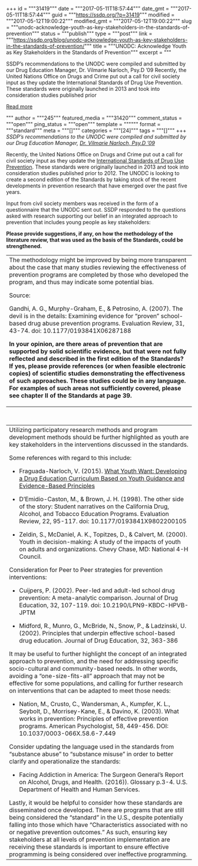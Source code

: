 +++
id = """31419"""
date = """2017-05-11T18:57:44"""
date_gmt = """2017-05-11T18:57:44"""
guid = """https://ssdp.org/?p=31419"""
modified = """2017-05-12T19:00:22"""
modified_gmt = """2017-05-12T19:00:22"""
slug = """unodc-acknowledge-youth-as-key-stakeholders-in-the-standards-of-prevention"""
status = """publish"""
type = """post"""
link = """https://ssdp.org/blog/unodc-acknowledge-youth-as-key-stakeholders-in-the-standards-of-prevention/"""
title = """UNODC: Acknowledge Youth as Key Stakeholders in the Standards of Prevention"""
excerpt = """<p>SSDP’s recommendations to the UNODC were compiled and submitted by our Drug Education Manager, Dr. Vilmarie Narloch, Psy.D ’09 Recently, the United Nations Office on Drugs and Crime put out a call for civil society input as they update the International Standards of Drug Use Prevention. These standards were originally launched in 2013 and took into consideration studies published prior</p>
<div class="h10"></div>
<p><a class="more-link2 flat" href="https://ssdp.org/blog/unodc-acknowledge-youth-as-key-stakeholders-in-the-standards-of-prevention/">Read more</a></p>
"""
author = """245"""
featured_media = """31420"""
comment_status = """open"""
ping_status = """open"""
template = """"""
format = """standard"""
meta = """[]"""
categories = """[24]"""
tags = """[]"""
+++
<em>SSDP’s recommendations to the UNODC were compiled and submitted by our Drug Education Manager, <a href="http://ssdp.decibeltestinglabs.com/bio/vilmarie-narloch/">Dr. Vilmarie Narloch, Psy.D ’09</a></em>

<span style="font-weight: 400;">Recently, the United Nations Office on Drugs and Crime put out a call for civil society input as they update the </span><a href="http://www.unodc.org/documents/prevention/UNODC_2013_2015_international_standards_on_drug_use_prevention_E.pdf"><span style="font-weight: 400;">International Standards of Drug Use Prevention</span></a><span style="font-weight: 400;">. These standards were originally launched in 2013 and took into consideration studies published prior to 2012. The UNODC is looking to create a second edition of the Standards by taking stock of the recent developments in prevention research that have emerged over the past five years. </span>

<span style="font-weight: 400;">Input from civil society members was received in the form of a questionnaire that the UNODC sent out. SSDP responded to the questions asked with research supporting our belief in an integrated approach to prevention that includes young people as key stakeholders:</span>

<b>Please provide suggestions, if any, on how the methodology of the literature review, that was used as the basis of the Standards, could be strengthened.</b>
<table>
<tbody>
<tr>
<td><span style="font-weight: 400;">The methodology might be improved by being more transparent about the case that many studies reviewing the effectiveness of prevention programs are completed by those who developed the program, and thus may indicate some potential bias.</span>

<span style="font-weight: 400;">Source:</span>

<span style="font-weight: 400;">Gandhi, A. G., Murphy-Graham, E., &amp; Petrosino, A. (2007). The devil is in the details: Examining evidence for “proven” school-based drug abuse prevention programs. Evaluation Review, 31, 43-74. doi: 10.1177/0193841X06287188</span>

<b>In your opinion, are there areas of prevention that are supported by solid scientific evidence, but that were not fully reflected and described in the first edition of the Standards? If yes, please provide references (or when feasible electronic copies) of scientific studies demonstrating the effectiveness of such approaches. These studies could be in any language. For examples of such areas not sufficiently covered, please see chapter II of the Standards at page 39.</b></td>
</tr>
</tbody>
</table>
&nbsp;
<table>
<tbody>
<tr>
<td><span style="font-weight: 400;">Utilizing participatory research methods and program development methods should be further highlighted as youth are key stakeholders in the interventions discussed in the standards.</span>

<span style="font-weight: 400;">Some references with regard to this include:</span>
<ul>
 	<li style="font-weight: 400;"><span style="font-weight: 400;">Fraguada-Narloch, V. (2015). </span><span style="font-weight: 400;"><a href="https://drive.google.com/open?id=0BwME1eOPsFgQbHRkOFRFZW1TSXM">What Youth Want: Developing a Drug Education Curriculum Based on Youth Guidance and Evidence-Based Principles</a></span></li>
</ul>
<ul>
 	<li style="font-weight: 400;"><span style="font-weight: 400;">D’Emidio-Caston, M., &amp; Brown, J. H. (1998). The other side of the story: Student narratives on the California Drug, Alcohol, and Tobacco Education Programs. Evaluation Review, 22, 95-117. doi: 10.1177/0193841X9802200105</span></li>
</ul>
<ul>
 	<li style="font-weight: 400;"><span style="font-weight: 400;">Zeldin, S., McDaniel, A. K., Topitzes, D., &amp; Calvert, M. (2000). Youth in decision-making: A study of the impacts of youth on adults and organizations. Chevy Chase, MD: National 4-H Council.</span></li>
</ul>
<span style="font-weight: 400;">Consideration for Peer to Peer strategies for prevention interventions:</span>
<ul>
 	<li style="font-weight: 400;"><span style="font-weight: 400;">Cuijpers, P. (2002). Peer-led and adult-led school drug prevention: A meta-analytic comparison. Journal of Drug Education, 32, 107-119. doi: 10.2190/LPN9-KBDC-HPVB-JPTM</span></li>
</ul>
<ul>
 	<li style="font-weight: 400;"><span style="font-weight: 400;">Midford, R., Munro, G., McBride, N., Snow, P., &amp; Ladzinski, U. (2002). Principles that underpin effective school-based drug education. Journal of Drug Education, 32, 363-386</span></li>
</ul>
<span style="font-weight: 400;">It may be useful to further highlight the concept of an integrated approach to prevention, and the need for addressing specific socio-cultural and community-based needs. In other words, avoiding a “one-size-fits-all” approach that may not be effective for some populations, and calling for further research on interventions that can be adapted to meet those needs:</span>
<ul>
 	<li style="font-weight: 400;"><span style="font-weight: 400;">Nation, M., Crusto, C., Wandersman, A., Kumpfer, K. L., Seybolt, D., Morrisey-Kane, E., &amp; Davino, K. (2003). What works in prevention: Principles of effective prevention programs. American Psychologist, 58, 449-456. DOI: 10.1037/0003-066X.58.6-7.449</span></li>
</ul>
<span style="font-weight: 400;">Consider updating the language used in the standards from “substance abuse” to “substance misuse” in order to better clarify and operationalize the standards:</span>
<ul>
 	<li style="font-weight: 400;"><span style="font-weight: 400;">Facing Addiction in America: The Surgeon General’s Report on Alcohol, Drugs, and Health. (2016)). Glossary p.3-4. U.S. Department of Health and Human Services.</span></li>
</ul>
<span style="font-weight: 400;">Lastly, it would be helpful to consider how these standards are disseminated once developed. There are programs that are still being considered the “standard” in the U.S., despite potentially falling into those which have “Characteristics associated with no or negative prevention outcomes.” As such, ensuring key stakeholders at all levels of prevention implementation are receiving these standards is important to ensure effective programming is being considered over ineffective programming.</span></td>
</tr>
</tbody>
</table>
